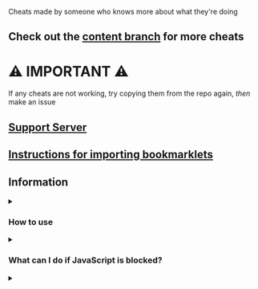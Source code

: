 Cheats made by someone who knows more about what they're doing
## Check out the [content branch](https://github.com/Minesraft2/Blooket-Cheats/tree/content) for more cheats

# ⚠️ IMPORTANT ⚠️
If any cheats are not working, try copying them from the repo again, _then_ make an issue
## [Support Server](https://discord.gg/QerPBatcca)
## [Instructions for importing bookmarklets](tutorial/readme.md)

## Information

<details><summary><h3>How to use</h3></summary>

There are 3 good methods to using these scripts:
1. Importing one of the Bookmarklets.html files using [these instructions](https://github.com/Minesraft2/Blooket-Cheats/blob/main/tutorial/readme.md)
2. Going to the [GitHub pages site](https://minesraft2.github.io/Blooket-Cheats), choosing a gamemode, then dragging a cheat to your bookmarks bar or clicking one to copy the script
3. Copying a script and running it in the inspect element console
</details>

<details><summary><h3>What can I do if JavaScript is blocked?</h3></summary>

We don't actually know what to do about this or how to fix it, sorry.
</details>

<details><summary><h3><script> is not working?</h3></summary>

Make sure you're running it properly (see [How to use](#how-to-use)), if it still doesn't work and other cheats do, then [make an issue](https://github.com/Minesraft2/Blooket-Cheats/issues)
</details>

<details><summary><h3>What is the difference between obfuscated and unobfuscated?</h3></summary>

Obfuscated are scripts that are changed to be unreadable, unobfuscated are the original scripts (both with an added update checker).
Unobfuscated scripts will not work if you try copying it and pasting it into a bookmarklet. This is because of the lack of semicolons in certain places. Please either use the obfuscated scripts or use one of the methods mentions in the first FAQ
</details>

<details><summary><h3>Are you the same person as gliz?</h3></summary>

No, I am not gliz. I'm a close friend who worked on the original Blooket cheats with him and took over after he got a cease and desist.
</details>

# Todo

- [ ] Possibly auto play
- [ ] More Racing cheats

<details><summary><h2>List of Cheats</h2></summary>

* [GUI](unobfuscated/gui.js)
* [Mobile GUI](unobfuscated/mobileGui.js)
### Monster Brawl
  * [Double Enemy XP](unobfuscated/brawl/doubleEnemyXp.js)
  * [Half Enemy Speed](unobfuscated/brawl/halfEnemySpeed.js)
  * [Instant Kill](unobfuscated/brawl/instantKill.js)
  * [Invincibility](unobfuscated/brawl/invincibility.js)
  * [Kill Enemies](unobfuscated/brawl/killEnemies.js)
  * [Magnet](unobfuscated/brawl/magnet.js)
  * [Max Current Abilities](unobfuscated/brawl/maxCurrentAbilities.js)
  * [Next Level](unobfuscated/brawl/nextLevel.js)
  * [Remove Obstacles](unobfuscated/brawl/removeObstacles.js)
  * [Reset Health](unobfuscated/brawl/resetHealth.js)
### Cafe
  * [Max Items](unobfuscated/cafe/maxItems.js)
  * [Remove Customers](unobfuscated/cafe/removeCustomers.js)
  * [Reset Abilities](unobfuscated/cafe/resetAbilities.js)
  * [Set Cash](unobfuscated/cafe/setCash.js)
  * [Stock Food](unobfuscated/cafe/stockFood.js)
### Crypto Hack
  * [Always Triple](unobfuscated/crypto/alwaysTriple.js)
  * [Auto Guess](unobfuscated/crypto/autoGuess.js)
  * [Choice ESP](unobfuscated/crypto/choiceESP.js)
  * [Password ESP](unobfuscated/crypto/passwordESP.js)
  * [Remove Hack](unobfuscated/crypto/removeHack.js)
  * [Set Crypto](unobfuscated/crypto/setCrypto.js)
  * [Set Password](unobfuscated/crypto/setPassword.js)
  * [Steal Players Crypto](unobfuscated/crypto/stealPlayersCrypto.js)
### Deceptive Dinos
  * [Auto Choose](unobfuscated/dinos/autoChoose.js)
  * [Rock ESP](unobfuscated/dinos/rockESP.js)
  * [Set Fossils](unobfuscated/dinos/setFossils.js)
  * [Set Multiplier](unobfuscated/dinos/setMultiplier.js)
  * [Stop Cheating](unobfuscated/dinos/stopCheating.js)
### Tower of Doom
  * [Fill Deck](unobfuscated/doom/fillDeck.js)
  * [Max Cards](unobfuscated/doom/maxCards.js)
  * [Max Health](unobfuscated/doom/maxHealth.js)
  * [Max Stats](unobfuscated/doom/maxStats.js)
  * [Min Enemy](unobfuscated/doom/minEnemy.js)
  * [Set Coins](unobfuscated/doom/setCoins.js)
### Factory
  * [Choose Blook](unobfuscated/factory/chooseBlook.js)
  * [Free Upgrades](unobfuscated/factory/freeUpgrades.js)
  * [Max Blooks](unobfuscated/factory/maxBlooks.js)
  * [Remove Glitches](unobfuscated/factory/removeGlitches.js)
  * [Send Glitch](unobfuscated/factory/sendGlitch.js)
  * [Set All Mega Bot](unobfuscated/factory/setAllMegaBot.js)
  * [Set Cash](unobfuscated/factory/setCash.js)
### Fishing Frenzy
  * [Frenzy](unobfuscated/fishing/frenzy.js)
  * [Remove Distraction](unobfuscated/fishing/removeDistraction.js)
  * [Send Distraction](unobfuscated/fishing/sendDistraction.js)
  * [Set Lure](unobfuscated/fishing/setLure.js)
  * [Set Weight](unobfuscated/fishing/setWeight.js)
### Flappy Blook
  * [Set Score](unobfuscated/flappy/setScore.js)
  * [Toggle Ghost](unobfuscated/flappy/toggleGhost.js)
### Global
  * [Auto Answer](unobfuscated/global/autoAnswer.js)
  * [Auto Sell Dupes On Open](unobfuscated/global/autoSellDupesOnOpen.js)
  * [Every Answer Correct](unobfuscated/global/everyAnswerCorrect.js)
  * [Get Daily Rewards](unobfuscated/global/getDailyRewards.js)
  * [Highlight Answers](unobfuscated/global/highlightAnswers.js)
  * [Prevent Suspension](unobfuscated/global/preventSuspension.js)
  * [Remove Random Name](unobfuscated/global/removeRandomName.js)
  * [Sell Cheap Duplicates](unobfuscated/global/sellCheapDuplicates.js)
  * [Sell Duplicate Blooks](unobfuscated/global/sellDuplicateBlooks.js)
  * [Simulate Unlock](unobfuscated/global/simulateUnlock.js)
  * [Spam Buy Blooks](unobfuscated/global/spamBuyBlooks.js)
  * [Unlock Plus Gamemodes](unobfuscated/global/unlockPlusGamemodes.js)
  * [Use Any Blook](unobfuscated/global/useAnyBlook.js)
#### Intervals
    * [Auto Answer](unobfuscated/global/intervals/autoAnswer.js)
    * [Highlight Answers](unobfuscated/global/intervals/highlightAnswers.js)
### Gold Quest
  * [Always Triple](unobfuscated/gold/alwaysTriple.js)
  * [Auto Choose](unobfuscated/gold/autoChoose.js)
  * [Chest ESP](unobfuscated/gold/chestESP.js)
  * [Reset All Gold](unobfuscated/gold/resetAllGold.js)
  * [Reset Players Gold](unobfuscated/gold/resetPlayersGold.js)
  * [Set Gold](unobfuscated/gold/setGold.js)
  * [Swap Gold](unobfuscated/gold/swapGold.js)
### Crazy Kingdom
  * [Choice ESP](unobfuscated/kingdom/choiceESP.js)
  * [Choice ESP Loop](unobfuscated/kingdom/choiceESPLoop.js)
  * [Disable Toucan](unobfuscated/kingdom/disableToucan.js)
  * [Max Stats](unobfuscated/kingdom/maxStats.js)
  * [Set Guests](unobfuscated/kingdom/setGuests.js)
  * [Skip Guest](unobfuscated/kingdom/skipGuest.js)
### Racing
  * [Instant Win](unobfuscated/racing/instantWin.js)
### Blook Rush
  * [Set Blooks](unobfuscated/rush/setBlooks.js)
  * [Set Defense](unobfuscated/rush/setDefense.js)
### Tower Defense
  * [Earthquake](unobfuscated/tower-defense/earthquake.js)
  * [Max Towers](unobfuscated/tower-defense/maxTowers.js)
  * [Remove Ducks](unobfuscated/tower-defense/removeDucks.js)
  * [Remove Enemies](unobfuscated/tower-defense/removeEnemies.js)
  * [Remove Obsticles](unobfuscated/tower-defense/removeObsticles.js)
  * [Set Damage](unobfuscated/tower-defense/setDmg.js)
  * [Set Round](unobfuscated/tower-defense/setRound.js)
  * [Set Tokens](unobfuscated/tower-defense/setTokens.js)
### Santa's Workshop
  * [Remove Distractions](unobfuscated/workshop/removeDistractions.js)
  * [Send Distraction](unobfuscated/workshop/sendDistraction.js)
  * [Set Toys](unobfuscated/workshop/setToys.js)
  * [Set Toys Per Question](unobfuscated/workshop/setToysPerQ.js)
  * [Swap Toys](unobfuscated/workshop/swapToys.js)
</details>

[^1]: [Overtime](https://github.com/overtimepog)